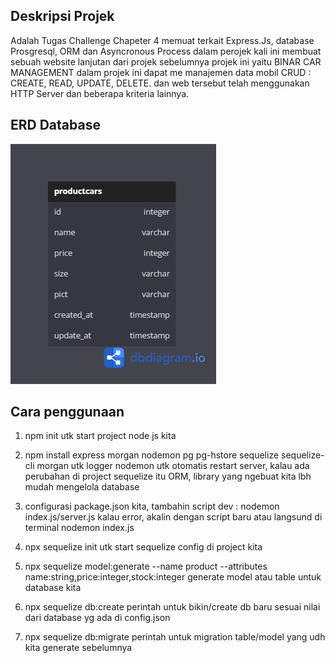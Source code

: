 ## Deskripsi Projek

Adalah Tugas Challenge Chapeter 4 memuat terkait Express.Js, database Prosgresql, ORM dan Asyncronous Process dalam perojek kali ini membuat sebuah website lanjutan dari projek sebelumnya projek ini yaitu BINAR CAR MANAGEMENT dalam projek ini dapat me manajemen data mobil CRUD : CREATE, READ, UPDATE, DELETE. dan web tersebut telah menggunakan HTTP Server dan beberapa kriteria lainnya.

## ERD Database

![Alt text](/ERD_Binar.png)

## Cara penggunaan

1. npm init
   utk start project node js kita

2. npm install express morgan nodemon pg pg-hstore sequelize sequelize-cli
   morgan utk logger
   nodemon utk otomatis restart server, kalau ada perubahan di project
   sequelize itu ORM, library yang ngebuat kita lbh mudah mengelola database

3. configurasi package.json kita, tambahin script dev : nodemon index.js/server.js
   kalau error, akalin dengan script baru atau langsund di terminal nodemon index.js

4. npx sequelize init
   utk start sequelize config di project kita

5. npx sequelize model:generate --name product --attributes name:string,price:integer,stock:integer
   generate model atau table untuk database kita

6. npx sequelize db:create
   perintah untuk bikin/create db baru sesuai nilai dari database yg ada di config.json

7. npx sequelize db:migrate
   perintah untuk migration table/model yang udh kita generate sebelumnya

